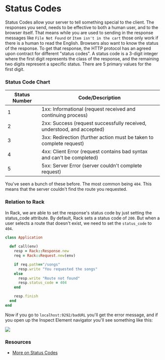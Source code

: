# Status Codes

Status Codes allow your server to tell something special to the client. The responses you send, needs to be effective to both a human user, and to the browser itself. That means while you are used to sending in the response messages like `File Not Found` or `Item isn't in the cart` those only work if there is a human to read the English. Browsers also want to know the status of the response. To get that response, the HTTP protocol has an agreed upon contract for different "status codes". A status code is a 3-digit integer where the first digit represents the class of the response, and the remaining two digits represent a specific status. There are 5 primary values for the first digit.  

### Status Code Chart

Status Number | Code/Description
--------------|--------------------------
1             | 1xx: Informational (request received and continuing process)
2             | 2xx: Success (request successfully received, understood, and accepted)
3             | 3xx: Redirection (further action must be taken to complete request)
4             | 4xx: Client Error (request contains bad syntax and can't be completed)
5             | 5xx: Server Error (server couldn't complete request)

You've seen a bunch of these before. The most common being `404`. This means that the server couldn't find the route you requested.

### Relation to Rack

In Rack, we are able to set the response's status code by just setting the status_code attribute. By default, Rack sets a status code of `200`. But when a user selects a route that doesn't exist, we need to set the `status_code` to `404`. 

```ruby
class Application
  
  def call(env)
    resp = Rack::Response.new
    req = Rack::Request.new(env)

    if req.path=="/songs"
      resp.write "You requested the songs"
    else
      resp.write "Route not found"
      resp.status_code = 404
    end

    resp.finish
  end
end
```

Now if you go to `localhost:9292/badURL` you'll get the error message, and if you open up the Inspect Element navigator you'll see something like this:

![](http://readme-pics.s3.amazonaws.com/rack-status-codes-readme/image1.png)

### Resources
- [More on Status Codes](http://www.tutorialspoint.com/http/http_status_codes.htm)
